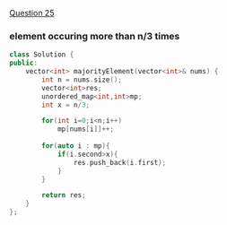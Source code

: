 <a href="https://leetcode.com/problems/majority-element-ii/">Question 25</a>

### element occuring more than n/3 times
```cpp
class Solution {
public:
    vector<int> majorityElement(vector<int>& nums) {
        int n = nums.size();
        vector<int>res;
        unordered_map<int,int>mp;
        int x = n/3;

        for(int i=0;i<n;i++)
            mp[nums[i]]++;
        
        for(auto i : mp){
            if(i.second>x){
                res.push_back(i.first);
            }
        }

        return res;
    }
};
```